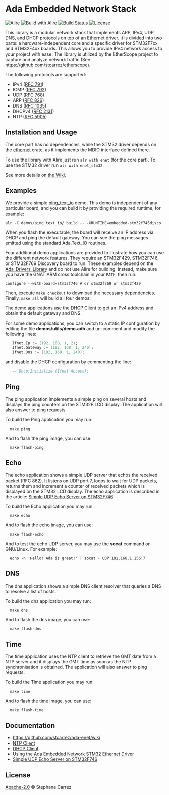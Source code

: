 # Ada Embedded Network Stack

[![Alire](https://img.shields.io/endpoint?url=https://alire.ada.dev/badges/enet.json)](https://alire.ada.dev/crates/enet.html)
[![Build with Alire](https://github.com/stcarrez/ada-enet/actions/workflows/alire.yml/badge.svg)](https://github.com/stcarrez/ada-enet/actions/workflows/alire.yml)
[![Build Status](https://img.shields.io/jenkins/s/http/jenkins.vacs.fr/Ada-Enet.svg)](http://jenkins.vacs.fr/job/Ada-Enet/)
[![License](http://img.shields.io/badge/license-APACHE2-blue.svg)](LICENSE)

This library is a modular network stack that implements ARP, IPv4, UDP,
DNS, and DHCP protocols on top of an Ethernet driver. It is divided into
two parts: a hardware-independent core and a specific driver for STM32F7xx
and STM32F4xx boards. This allows you to provide IPv4 network access to your
project with ease. The library is utilized by the EtherScope project to
capture and analyze network traffic (See
https://github.com/stcarrez/etherscope).

The following protocols are supported:

* IPv4 ([RFC 791](https://tools.ietf.org/html/rfc791))
* ICMP ([RFC 792](https://tools.ietf.org/html/rfc792))
* UDP ([RFC 768](https://tools.ietf.org/html/rfc768))
* ARP ([RFC 826](https://tools.ietf.org/html/rfc826))
* DNS ([RFC 1035](https://tools.ietf.org/html/rfc1035))
* DHCPv4 ([RFC 2131](https://tools.ietf.org/html/rfc2131))
* NTP ([RFC 5905](https://tools.ietf.org/html/rfc5905))

## Installation and Usage

The core part has no dependencies, while the STM32 driver depends on
the [ethernet](https://github.com/reznikmm/ethernet) crate, as it implements
the MDIO interface defined there.

To use the library with Alire just run `alr with enet` (for the core part).
To use the STM32 driver run `alr with enet_stm32`.

See more details on [the Wiki](https://github.com/stcarrez/ada-enet/wiki).

## Examples

We provide a simple [ping_text_io](demos/ping_text_io/) demo. This demo is
independent of any particular board, and you can build it by providing the
required runtime, for example:

```shell
alr -C demos/ping_text_io/ build -- -XRUNTIME=embedded-stm32f746disco
```

When you flash the executable, the board will receive an IP address via DHCP
and ping the default gateway. You can see the ping messages emitted using the
standard Ada.Text_IO routines.

Four additional demo applications are provided to illustrate how you can use
the different network features. They require an STM32F429, STM32F746, or
STM32F769 Discovery board to run. These examples depend on the
[Ada_Drivers_Library](https://github.com/AdaCore/Ada_Drivers_Library.git) and
do not use Alire for building. Instead, make sure you have the GNAT ARM cross
toolchain in your `PATH`, then run:

```shell
configure --with-board=stm32f746 # or stm32f769 or stm32f429
```

Then, execute `make checkout` to download the necessary dependencies.
Finally, `make all` will build all four demos.

The demo applications use the [DHCP Client](https://github.com/stcarrez/ada-enet/wiki/Net_DHCP)
to get an IPv4 address and obtain the default gateway and DNS.

For some demo applications, you can switch to a static IP configuration by editing the file
**demos/utils/demo.adb** and un-comment and modify the following lines:

```ada
   Ifnet.Ip := (192, 168, 1, 2);
   Ifnet.Gateway := (192, 168, 1, 240);
   Ifnet.Dns := (192, 168, 1, 240);
```

and disable the DHCP configuration by commenting the line:

```ada
   -- Dhcp.Initialize (Ifnet'Access);
```

## Ping

The ping application implements a simple ping on several hosts and displays
the ping counters on the STM32F LCD display.  The application will also answer
to ping requests.

To build the Ping application you may run:

```shell
  make ping
```

And to flash the ping image, you can use:

```shell
  make flash-ping
```

## Echo

The echo application shows a simple UDP server that echos the received packet (RFC 862).
It listens on UDP port 7, loops to wait for UDP packets, returns them and increment a
counter of received packets which is displayed on the STM32 LCD display.
The echo application is described in the article: [Simple UDP Echo Server on STM32F746](http://blog.vacs.fr/vacs/blogs/post.html?post=2016/12/04/Simple-UDP-Echo-Server-on-STM32F746)

To build the Echo application you may run:

```shell
  make echo
```

And to flash the echo image, you can use:

```shell
  make flash-echo
```

And to test the echo UDP server, you may use the **socat** command on GNU/Linux.
For example:

```shell
  echo -n 'Hello! Ada is great!' | socat - UDP:192.168.1.156:7
```

## DNS

The dns application shows a simple DNS client resolver that queries a DNS to resolve a list
of hosts. 

To build the dns application you may run:

```shell
  make dns
```

And to flash the dns image, you can use:

```shell
  make flash-dns
```

## Time

The time application uses the NTP client to retrieve the GMT date from a NTP server
and it displays the GMT time as soon as the NTP synchronisation is obtained.
The application will also answer to ping requests.

To build the Time application you may run:

```shell
  make time
```

And to flash the time image, you can use:

```shell
  make flash-time
```

## Documentation

- https://github.com/stcarrez/ada-enet/wiki
- [NTP Client](https://github.com/stcarrez/ada-enet/wiki/Net_NTP)
- [DHCP Client](https://github.com/stcarrez/ada-enet/wiki/Net_DHCP)
- [Using the Ada Embedded Network STM32 Ethernet Driver](http://blog.vacs.fr/vacs/blogs/post.html?post=2016/09/29/Using-the-Ada-Embedded-Network-STM32-Ethernet-Driver)
- [Simple UDP Echo Server on STM32F746](http://blog.vacs.fr/vacs/blogs/post.html?post=2016/12/04/Simple-UDP-Echo-Server-on-STM32F746)

## License

[Apache-2.0](LICENSE.txt) © Stephane Carrez
